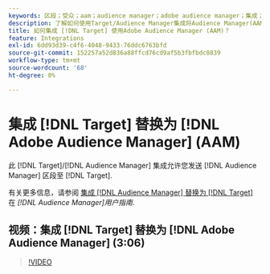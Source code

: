 ```yaml
---
keywords: 区段；受众；aam；audience manager；adobe audience manager；集成；集成
description: 了解如何使用Target/Audience Manager集成将Audience Manager(AAM)区段发送到Adobe Target。
title: 如何集成 [!DNL Target] 使用Adobe Audience Manager (AAM)？
feature: Integrations
exl-id: 6dd93d39-c4f6-4048-9433-76ddc6763bfd
source-git-commit: 152257a52d836a88ffcd76cd9af5b3fbfbdc0839
workflow-type: tm+mt
source-wordcount: '68'
ht-degree: 0%

---
```


# 集成 [!DNL Target] 替换为 [!DNL Adobe Audience Manager] (AAM)

此 [!DNL Target]/[!DNL Audience Manager] 集成允许您发送 [!DNL Audience Manager] 区段至 [!DNL Target].

有关更多信息，请参阅 [集成 [!DNL Audience Manager] 替换为 [!DNL Target]](https://experienceleague.adobe.com/docs/audience-manager/user-guide/implementation-integration-guides/integration-other-solutions/aam-target-integration.html) 在 *[!DNL Audience Manager]用户指南*.

## 视频：集成 [!DNL Target] 替换为 [!DNL Adobe Audience Manager] (3:06)

>[!VIDEO](https://video.tv.adobe.com/v/35151)


